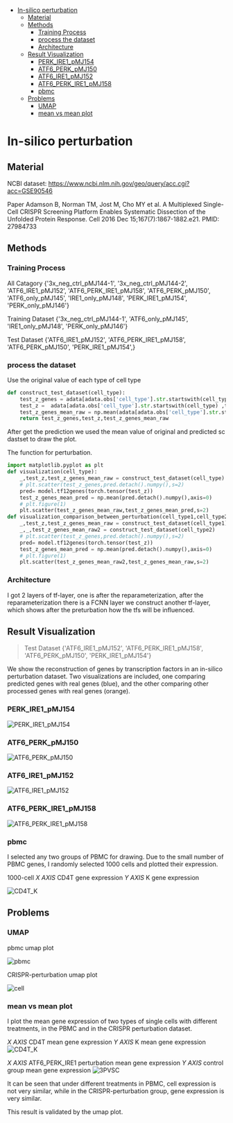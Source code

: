 
<!-- @import "[TOC]" {cmd="toc" depthFrom=1 depthTo=6 orderedList=false} -->

<!-- code_chunk_output -->

- [In-silico perturbation](#in-silico-perturbation)
  - [Material](#material)
  - [Methods](#methods)
    - [Training Process](#training-process)
    - [process the dataset](#process-the-dataset)
    - [Architecture](#architecture)
  - [Result Visualization](#result-visualization)
    - [PERK_IRE1_pMJ154](#perk_ire1_pmj154)
    - [ATF6_PERK_pMJ150](#atf6_perk_pmj150)
    - [ATF6_IRE1_pMJ152](#atf6_ire1_pmj152)
    - [ATF6_PERK_IRE1_pMJ158](#atf6_perk_ire1_pmj158)
    - [pbmc](#pbmc)
  - [Problems](#problems)
    - [UMAP](#umap)
    - [mean vs mean plot](#mean-vs-mean-plot)

<!-- /code_chunk_output -->



# In-silico perturbation

## Material
NCBI dataset: https://www.ncbi.nlm.nih.gov/geo/query/acc.cgi?acc=GSE90546

Paper Adamson B, Norman TM, Jost M, Cho MY et al. A Multiplexed Single-Cell CRISPR Screening Platform Enables Systematic Dissection of the Unfolded Protein Response. Cell 2016 Dec 15;167(7):1867-1882.e21. PMID: 27984733

## Methods

### Training Process

All Catagory
{'3x_neg_ctrl_pMJ144-1',
 '3x_neg_ctrl_pMJ144-2',
 'ATF6_IRE1_pMJ152',
 'ATF6_PERK_IRE1_pMJ158',
 'ATF6_PERK_pMJ150',
 'ATF6_only_pMJ145',
 'IRE1_only_pMJ148',
 'PERK_IRE1_pMJ154',
 'PERK_only_pMJ146'}

Training Dataset
{'3x_neg_ctrl_pMJ144-1',
 'ATF6_only_pMJ145',
 'IRE1_only_pMJ148',
 'PERK_only_pMJ146'}

Test Dataset
{'ATF6_IRE1_pMJ152',
 'ATF6_PERK_IRE1_pMJ158',
 'ATF6_PERK_pMJ150',
 'PERK_IRE1_pMJ154',}

### process the dataset
Use the original value of each type of cell type
```py
def construct_test_dataset(cell_type):
    test_z_genes = adata[adata.obs['cell_type'].str.startswith(cell_type) ,:].X
    test_z =  adata[adata.obs['cell_type'].str.startswith(cell_type) ,tfs].X
    test_z_genes_mean_raw = np.mean(adata[adata.obs['cell_type'].str.startswith(cell_type) ,:].X,axis=0)
    return test_z_genes,test_z,test_z_genes_mean_raw
```

After get the prediction we used the mean value of original and predicted sc dastset to draw the plot.

The function for perturbation.

```py
import matplotlib.pyplot as plt
def visualization(cell_type):
    _,test_z,test_z_genes_mean_raw = construct_test_dataset(cell_type) 
    # plt.scatter(test_z_genes,pred.detach().numpy(),s=2)
    pred= model.tf12genes(torch.tensor(test_z))
    test_z_genes_mean_pred = np.mean(pred.detach().numpy(),axis=0)
    # plt.figure(1)
    plt.scatter(test_z_genes_mean_raw,test_z_genes_mean_pred,s=2)
def visualization_comparison_between_perturbation(cell_type1,cell_type2):
    _,test_z,test_z_genes_mean_raw = construct_test_dataset(cell_type1) 
    _,_,test_z_genes_mean_raw2 = construct_test_dataset(cell_type2) 
    # plt.scatter(test_z_genes,pred.detach().numpy(),s=2)
    pred= model.tf12genes(torch.tensor(test_z))
    test_z_genes_mean_pred = np.mean(pred.detach().numpy(),axis=0)
    # plt.figure(1)
    plt.scatter(test_z_genes_mean_raw2,test_z_genes_mean_raw,s=2)


```


### Architecture

I got 2 layers of tf-layer, one is after the reparameterization, after the reparameterization there is a FCNN layer we construct another tf-layer, which shows after the preturbation how the tfs will be influenced.


## Result Visualization

> Test Dataset
{'ATF6_IRE1_pMJ152',
'ATF6_PERK_IRE1_pMJ158',
'ATF6_PERK_pMJ150',
'PERK_IRE1_pMJ154'}

We show the reconstruction of genes by transcription factors in an in-silico perturbation dataset. Two visualizations are included, one comparing predicted genes with real genes (blue), and the other comparing other processed genes with real genes (orange).

### PERK_IRE1_pMJ154

![PERK_IRE1_pMJ154](PERK_IRE1_pMJ154.png)

### ATF6_PERK_pMJ150
![ATF6_PERK_pMJ150](ATF6_PERK_pMJ150.png)

### ATF6_IRE1_pMJ152
![ATF6_IRE1_pMJ152](ATF6_IRE1_pMJ152.png)

### ATF6_PERK_IRE1_pMJ158
![ATF6_PERK_IRE1_pMJ158](ATF6_PERK_IRE1_pMJ158.png)


### pbmc 

I selected any two groups of PBMC for drawing. Due to the small number of PBMC genes, I randomly selected 1000 cells and plotted their expression.

1000-cell *X AXIS* CD4T  gene expression *Y AXIS* K  gene expression

![CD4T_K](CD-K-1000.png)

## Problems

### UMAP

pbmc umap plot

![pbmc](pbmc_umap.png)

CRISPR-perturbation umap plot

![cell](crisp.png)

### mean vs mean plot

I plot the mean gene expression of two types of single cells with different treatments, in the PBMC and in the CRISPR perturbation dataset.


*X AXIS* CD4T mean gene expression *Y AXIS* K mean gene expression
![CD4T_K](CD4T_K.png)

*X AXIS* ATF6_PERK_IRE1 perturbation mean gene expression *Y AXIS* control group mean gene expression
![3PVSC](ATF6_PERK_IRE1_pMJ158-CONTRAL.png)

It can be seen that under different treatments in PBMC, cell expression is not very similar, while in the CRISPR-perturbation group, gene expression is very similar.

This result is validated by the umap plot.